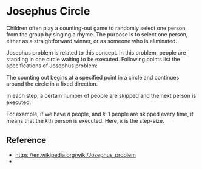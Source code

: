 # Josephus Circle

Children often play a counting-out game to randomly select one person from the group by singing a rhyme. The purpose is
to select one person, either as a straightforward winner, or as someone who is eliminated.

Josephus problem is related to this concept. In this problem, people are standing in one circle waiting to be executed.
Following points list the specifications of Josephus problem:

The counting out begins at a specified point in a circle and continues around the circle in a fixed direction.

In each step, a certain number of people are skipped and the next person is executed.

For example, if we have 𝑛 people, and 𝑘-1 people are skipped every time, it means that the
𝑘th person is executed. Here, 𝑘 is the step-size.

## Reference

- https://en.wikipedia.org/wiki/Josephus_problem
- 
